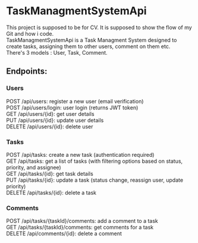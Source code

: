# TaskManagmentSystemApi
This project is supposed to be for CV. It is supposed to show the flow of my Git and how i code.\
TaskManagmentSystemApi is a Task Managment System designed to create tasks, assigning them to other users, comment on them etc.\
There's 3 models : User, Task, Comment.
## Endpoints:
### Users
POST /api/users: register a new user (email verification)\
POST /api/users/login: user login (returns JWT token)\
GET /api/users/{id}: get user details\
PUT /api/users/{id}: update user details\
DELETE /api/users/{id}: delete user

### Tasks
POST /api/tasks: create a new task (authentication required)\
GET /api/tasks: get a list of tasks (with filtering options based on status, priority, and assignee)\
GET /api/tasks/{id}: get task details\
PUT /api/tasks/{id}: update a task (status change, reassign user, update priority)\
DELETE /api/tasks/{id}: delete a task

### Comments
POST /api/tasks/{taskId}/comments: add a comment to a task\
GET /api/tasks/{taskId}/comments: get comments for a task\
DELETE /api/comments/{id}: delete a comment

    
